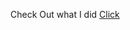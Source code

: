 
Check Out what I did [Click](https://mr-barnes.github.io/Coursera-HTML-CSS-and-JavaScript-for-Web-Developers/Assignments/Module%202_Solution/index.html)
